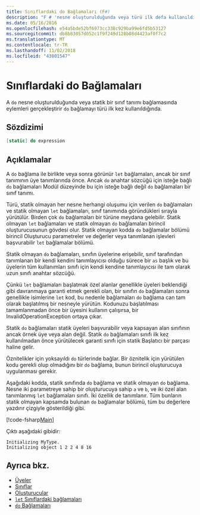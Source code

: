 ```yaml
---
title: Sınıflardaki do Bağlamaları (F#)
description: "F # 'nesne oluşturulduğunda veya türü ilk defa kullanıldığında eylemler gerçekleştiren bir sınıf tanımı bağlaması yapma' kullanmayı öğrenin."
ms.date: 05/16/2016
ms.openlocfilehash: e54a5bde52bf6973cc338c929ba99e6fd5b53127
ms.sourcegitcommit: db8b83057d052c1f9f249d128b08d4423af0f7c2
ms.translationtype: MT
ms.contentlocale: tr-TR
ms.lasthandoff: 11/02/2018
ms.locfileid: "43801547"
---
```

# <a name="do-bindings-in-classes"></a>Sınıflardaki do Bağlamaları

A `do` nesne oluşturulduğunda veya statik bir sınıf tanımı bağlamasında eylemleri gerçekleştirir `do` bağlamayı türü ilk kez kullanıldığında.

## <a name="syntax"></a>Sözdizimi

```fsharp
[static] do expression
```

## <a name="remarks"></a>Açıklamalar

A `do` bağlama ile birlikte veya sonra görünür `let` bağlamaları, ancak bir sınıf tanımının üye tanımlarında önce. Ancak `do` anahtar sözcüğü için isteğe bağlı `do` bağlamaları Modül düzeyinde bu için isteğe bağlı değil `do` bağlamaları bir sınıf tanımı.

Türü, statik olmayan her nesne herhangi oluşumu için verilen `do` bağlamaları ve statik olmayan `let` bağlamaları, sınıf tanımında göründükleri sırayla yürütülür. Birden çok `do` bağlamaları bir türüne meydana gelebilir. Statik olmayan `let` bağlamaları ve statik olmayan `do` bağlamaları birincil oluşturucusunun gövdesi olur. Statik olmayan kodda `do` bağlamalar bölümü birincil Oluşturucu parametreler ve değerler veya tanımlanan işlevleri başvurabilir `let` bağlamalar bölümü.

Statik olmayan `do` bağlamaları, sınıfın üyelerine erişebilir, sınıf tarafından tanımlanan bir kendi kendini tanımlayıcısı olduğu sürece bir `as` başlık ve bu üyelerin tüm kullanımları sınıfı için kendi kendine tanımlayıcısı ile tam olarak uzun sınıfı anahtar sözcüğü.

Çünkü `let` bağlamaları başlatmak özel alanlar genellikle üyeleri beklendiği gibi davranmaya garanti etmek gerekli olan, bir sınıfın `do` bağlamaları sonra genellikle isimlerine `let` kod, bu nedenle bağlamaları `do` bağlama can tam olarak başlatılmış bir nesneyle yürütün. Kodunuzu başlatılması tamamlanmadan önce bir üyesini kullanın çalışırsa, bir InvalidOperationException ortaya çıkar.

Statik `do` bağlamaları statik üyeleri başvurabilir veya kapsayan alan sınıfının ancak örnek üye veya alan değil. Statik `do` bağlamaları sınıfı ilk kez kullanılmadan önce yürütülecek garanti sınıfı için statik Başlatıcı bir parçası haline gelir.

Öznitelikler için yoksayıldı `do` türlerinde bağlar. Bir öznitelik için yürütülen kodu gerekli olup olmadığını bir `do` bağlama, bunun birincil oluşturucuya uygulanması gerekir.

Aşağıdaki kodda, statik sınıfında `do` bağlama ve statik olmayan `do` bağlama. Nesne iki parametreye sahip bir oluşturucuya sahip `a` ve `b`, ve iki özel alan tanımlanmış `let` bağlamaları sınıfı. İki özellik de tanımlanır. Tüm bunların statik olmayan kapsamda bulunan `do` bağlamalar bölümü, tüm bu değerlere yazdırır çizgiyle gösterildiği gibi.

[!code-fsharp[Main](../../../../samples/snippets/fsharp/lang-ref-1/snippet3101.fs)]

Çıktı aşağıdaki gibidir:

```console
Initializing MyType.
Initializing object 1 2 2 4 8 16
```

## <a name="see-also"></a>Ayrıca bkz.

- [Üyeler](index.md)
- [Sınıflar](../classes.md)
- [Oluşturucular](constructors.md)
- [`let` Sınıflardaki bağlamaları](let-bindings-in-classes.md)
- [`do` Bağlamaları](../functions/do-Bindings.md)
